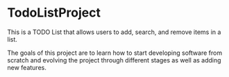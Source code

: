 # TodoListProject
This is a TODO List that allows users to add, search, and remove items in a list.

The goals of this project are to learn how to start developing software from scratch and evolving the project through different stages as well as adding new features. 
